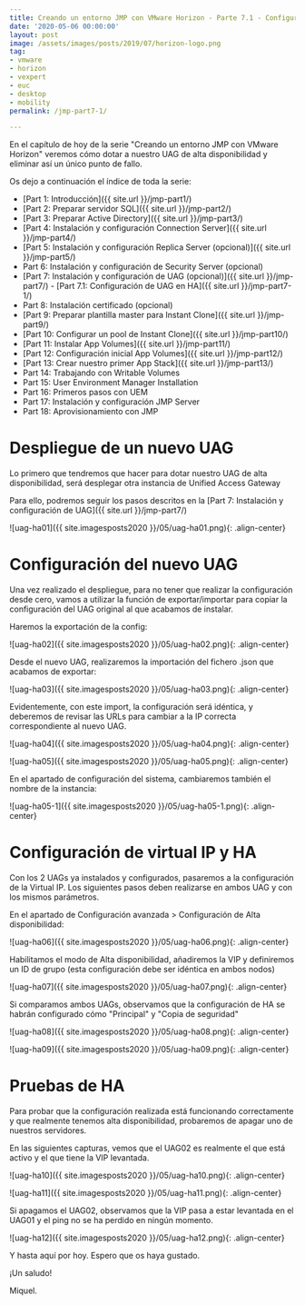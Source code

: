 ```yaml
---
title: Creando un entorno JMP con VMware Horizon - Parte 7.1 - Configuración de UAG en HA
date: '2020-05-06 00:00:00'
layout: post
image: /assets/images/posts/2019/07/horizon-logo.png
tag:
- vmware
- horizon
- vexpert
- euc
- desktop
- mobility
permalink: /jmp-part7-1/

---
```


En el capítulo de hoy de la serie "Creando un entorno JMP con VMware Horizon" veremos cómo dotar a nuestro UAG de alta disponibilidad y eliminar así un único punto de fallo.

Os dejo a continuación el índice de toda la serie:

- [Part 1: Introducción]({{ site.url }}/jmp-part1/)
- [Part 2: Preparar servidor SQL]({{ site.url }}/jmp-part2/)
- [Part 3: Preparar Active Directory]({{ site.url }}/jmp-part3/)
- [Part 4: Instalación y configuración Connection Server]({{ site.url }}/jmp-part4/)
- [Part 5: Instalación y configuración Replica Server (opcional)]({{ site.url }}/jmp-part5/)
- Part 6: Instalación y configuración de Security Server (opcional)
- [Part 7: Instalación y configuración de UAG (opcional)]({{ site.url }}/jmp-part7/)
		- [Part 7.1: Configuración de UAG en HA]({{ site.url }}/jmp-part7-1/)
- Part 8: Instalación certificado (opcional)
- [Part 9: Preparar plantilla master para Instant Clone]({{ site.url }}/jmp-part9/)
- [Part 10: Configurar un pool de Instant Clone]({{ site.url }}/jmp-part10/)
- [Part 11: Instalar App Volumes]({{ site.url }}/jmp-part11/)
- [Part 12: Configuración inicial App Volumes]({{ site.url }}/jmp-part12/)
- [Part 13: Crear nuestro primer App Stack]({{ site.url }}/jmp-part13/)
- Part 14: Trabajando con Writable Volumes
- Part 15: User Environment Manager Installation
- Part 16: Primeros pasos con UEM
- Part 17: Instalación y configuración JMP Server
- Part 18: Aprovisionamiento con JMP

# Despliegue de un nuevo UAG

Lo primero que tendremos que hacer para dotar nuestro UAG de alta disponibilidad, será desplegar otra instancia de Unified Access Gateway

Para ello, podremos seguir los pasos descritos en la [Part 7: Instalación y configuración de UAG]({{ site.url }}/jmp-part7/)

![uag-ha01]({{ site.imagesposts2020 }}/05/uag-ha01.png){: .align-center}

# Configuración del nuevo UAG

Una vez realizado el despliegue, para no tener que realizar la configuración desde cero, vamos a utilizar la función de exportar/importar para copiar la configuración del UAG original al que acabamos de instalar.

Haremos la exportación de la config:

![uag-ha02]({{ site.imagesposts2020 }}/05/uag-ha02.png){: .align-center}

Desde el nuevo UAG, realizaremos la importación del fichero .json que acabamos de exportar:

![uag-ha03]({{ site.imagesposts2020 }}/05/uag-ha03.png){: .align-center}

Evidentemente, con este import, la configuración será idéntica, y deberemos de revisar las URLs para cambiar a la IP correcta correspondiente al nuevo UAG.

![uag-ha04]({{ site.imagesposts2020 }}/05/uag-ha04.png){: .align-center}

![uag-ha05]({{ site.imagesposts2020 }}/05/uag-ha05.png){: .align-center}

En el apartado de configuración del sistema, cambiaremos también el nombre de la instancia:

![uag-ha05-1]({{ site.imagesposts2020 }}/05/uag-ha05-1.png){: .align-center}

# Configuración de virtual IP y HA

Con los 2 UAGs ya instalados y configurados, pasaremos a la configuración de la Virtual IP. Los siguientes pasos deben realizarse en ambos UAG y con los mismos parámetros.

En el apartado de Configuración avanzada > Configuración de Alta disponibilidad:

![uag-ha06]({{ site.imagesposts2020 }}/05/uag-ha06.png){: .align-center}

Habilitamos el modo de Alta disponibilidad, añadiremos la VIP y definiremos un ID de grupo (esta configuración debe ser idéntica en ambos nodos)

![uag-ha07]({{ site.imagesposts2020 }}/05/uag-ha07.png){: .align-center}

Si comparamos ambos UAGs, observamos que la configuración de HA se habrán configurado cómo "Principal" y "Copia de seguridad"

![uag-ha08]({{ site.imagesposts2020 }}/05/uag-ha08.png){: .align-center}

![uag-ha09]({{ site.imagesposts2020 }}/05/uag-ha09.png){: .align-center}

# Pruebas de HA

Para probar que la configuración realizada está funcionando correctamente y que realmente tenemos alta disponibilidad, probaremos de apagar uno de nuestros servidores.

En las siguientes capturas, vemos que el UAG02 es realmente el que está activo y el que tiene la VIP levantada.

![uag-ha10]({{ site.imagesposts2020 }}/05/uag-ha10.png){: .align-center}

![uag-ha11]({{ site.imagesposts2020 }}/05/uag-ha11.png){: .align-center}

Si apagamos el UAG02, observamos que la VIP pasa a estar levantada en el UAG01 y el ping no se ha perdido en ningún momento.

![uag-ha12]({{ site.imagesposts2020 }}/05/uag-ha12.png){: .align-center}

Y hasta aquí por hoy. Espero que os haya gustado.

¡Un saludo!

Miquel.


